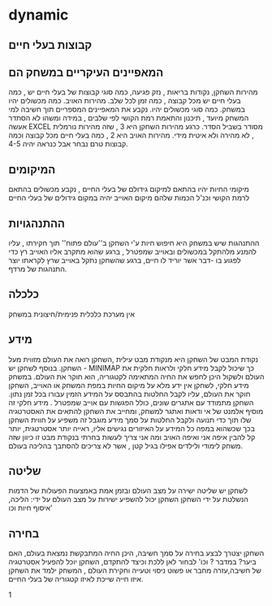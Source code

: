 # dynamic

## קבוצות בעלי חיים

## המאפיינים העיקריים במשחק הם
מהירות השחקן, נקודות בריאות , נזק פגיעה, כמה סוגי קבוצות של בעלי חיים יש , כמה בעלי חיים יש מכל קבוצה , כמה זמן לכל שלב. מהירות האויב. כמה מכשולים יהיו במשחק. כמה סוגי מכשולים יהיו.
נקבע את המאפיינים המספריים תוך חשיבה למי המשחק מיועד , תיכנון והתאמת רמת הקושי לפי שלבים , במידה ומשהו לא הסתדר אעשה EXCEL  מסודר בשביל הסדר.
כרגע מהירות השחקן היא 3 , שזה מהירות נורמלית , לא מהירה ולא איטית מידי.
מהירות האויב היא 2 ,
כמה בעלי חיים מכל קבוצה וכמה קבוצות טרם נבחר אבל כנראה יהיה 4-5.
## המיקומים
מיקומי החיות יהיו בהתאם למיקום גידולם של בעלי החיים ,
נקבע מכשולים בהתאם לרמת הקושי וכנ'ל הכמות שלהם
מיקום האוייב יהיה במקום גידולים של בעלי החיים
## ההתנהגויות
ההתנהגות שיש במשחק היא חיפוש חיות ע'י השחקן ב''עולם פתוח'' תוך חקירתו , עליו להמנע מלהתקל במכשולים ובאוייב שמפטרל , ברגע שהוא מתקרב אליו האוייב רץ כדי לפגוע בו -דבר אשר יוריד לו חיים,
ברגע שהשחקן נתקל באוייב שרץ לקראתו יוצר התנהגות של מרדף.
## כלכלה
אין מערכת כלכלית פנימית/חיצונית במשחק
## מידע
נקודת המבט של השחקן היא מנקודת מבט עילית ,השחקן רואה את העולם מזווית מעל השחקן.
בנוסף לשחקן יש -  MINIMAP כך שיכול לקבל מידע חלקי ולראות חלקית את העולם ולשקול היכן לחפש את החיה המתאימה לקטגוריה, הוא חוקר את העולם.
במשחק מידע חלקי, לשחקן אין ידע מלא על מיקום החיות במפת המשחק או האוייב, השחקן חוקר את העולם, עליו לקבל החלטות בהתבסס על המידע הזמין עבורו בכל זמן נתון.
השחקן מתמודד עם אתגרים שונים, כולל הפגשות עם אוייב שמפטרל .
מידע חלקי זה מוסיף אלמנט של אי ודאות ואתגר למשחק, ומחייב את השחקן להתאים את האסטרטגיה שלו תוך כדי תנועה ולקבל החלטות על סמך מידע מוגבל
זה משפיע על חווית השחקן בכך שכשהוא במפה כל המידע על האיזורים נגישים אליו, ראייה יותר אסטרטגית, יותר קל להבין איפה אני ואיפה האויב ומה אני צריך לעשות
בחרתי בנקודת מבט זו כיוון שזה משחק לימודי ולילדים אפילו בגיל קטן , אשר לא צריכים להסתבך בהליכה בעולם.
## שליטה
לשחקן יש שליטה ישירה על מצב העולם ובזמן אמת באמצעות הפעולות של הדמות הנשלטת על ידי השחקן
השחקן יכול להשפיע ישירות על מצב העולם על ידי: הליכה, איסוף חיות וכו'
## בחירה
השחקן יצטרך לבצע בחירה על סמך חשיבה, היכן החיה המתבקשת נמצאת בעולם, האם ביער? במדבר ? וכו'
לבחור לאן ללכת וכיצד להתקדם,
השחקן יוכל להפעיל אסטרטגיה של חשיבה,עזרה מחבר או פשוט  ניסוי וטעייה וחקירת העולם ,
המשחק ילמד את השחקן איזו חייה שייכת לאיזו קטגוריה של בעלי החיים.


1
